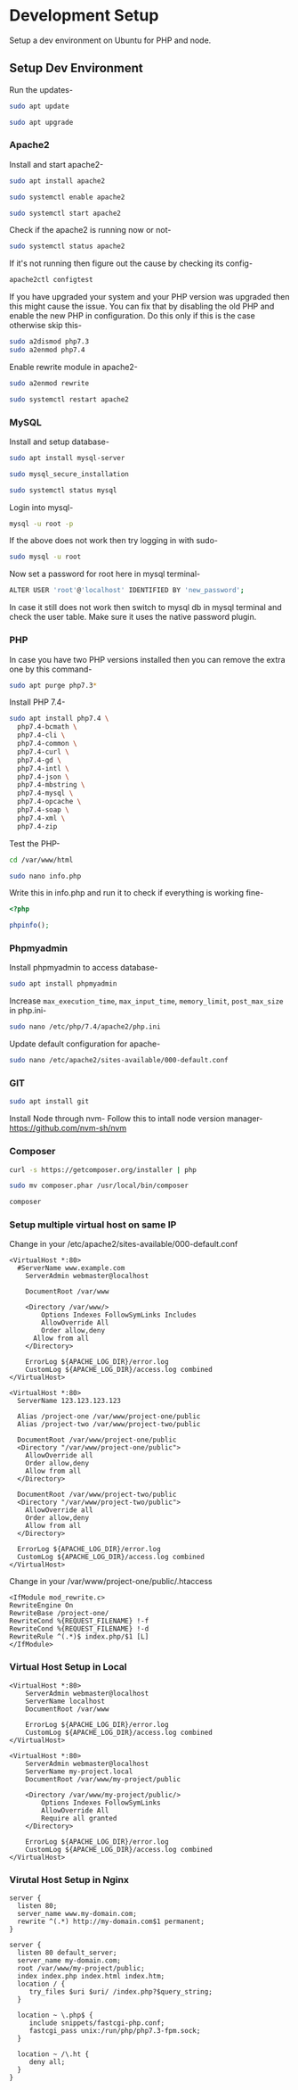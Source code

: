 # Development Setup
Setup a dev environment on Ubuntu for PHP and node.

## Setup Dev Environment

Run the updates-

```bash
sudo apt update

sudo apt upgrade
```

### Apache2

Install and start apache2-

```bash
sudo apt install apache2

sudo systemctl enable apache2

sudo systemctl start apache2
```

Check if the apache2 is running now or not-

```bash
sudo systemctl status apache2
```

If it's not running then figure out the cause by checking its config-

```bash
apache2ctl configtest
```

If you have upgraded your system and your PHP version was upgraded then this might cause the issue. You can fix that by disabling the old PHP and enable the new PHP in configuration. Do this only if this is the case otherwise skip this-

```bash
sudo a2dismod php7.3
sudo a2enmod php7.4
```

Enable rewrite module in apache2-

```bash
sudo a2enmod rewrite

sudo systemctl restart apache2
```

### MySQL

Install and setup database-

```bash
sudo apt install mysql-server

sudo mysql_secure_installation

sudo systemctl status mysql
```

Login into mysql-

```bash
mysql -u root -p
```

If the above does not work then try logging in with sudo-

```bash
sudo mysql -u root
```

Now set a password for root here in mysql terminal-

```bash
ALTER USER 'root'@'localhost' IDENTIFIED BY 'new_password';
```

In case it still does not work then switch to mysql db in mysql terminal and check the user table. Make sure it uses the native password plugin.

### PHP

In case you have two PHP versions installed then you can remove the extra one by this command-

```bash
sudo apt purge php7.3*
```

Install PHP 7.4-

```bash
sudo apt install php7.4 \
  php7.4-bcmath \
  php7.4-cli \
  php7.4-common \
  php7.4-curl \
  php7.4-gd \
  php7.4-intl \
  php7.4-json \
  php7.4-mbstring \
  php7.4-mysql \
  php7.4-opcache \
  php7.4-soap \
  php7.4-xml \
  php7.4-zip
```

Test the PHP-

```bash
cd /var/www/html

sudo nano info.php 
```

Write this in info.php and run it to check if everything is working fine-

```php
<?php

phpinfo();

```

### Phpmyadmin

Install phpmyadmin to access database-

```bash
sudo apt install phpmyadmin
```

Increase `max_execution_time`, `max_input_time`, `memory_limit`, `post_max_size` in php.ini-

```bash
sudo nano /etc/php/7.4/apache2/php.ini
```

Update default configuration for apache-

```bash
sudo nano /etc/apache2/sites-available/000-default.conf
```

### GIT 

```bash
sudo apt install git
```

Install Node through nvm-
Follow this to intall node version manager-
https://github.com/nvm-sh/nvm

### Composer

```bash
curl -s https://getcomposer.org/installer | php

sudo mv composer.phar /usr/local/bin/composer

composer
```

### Setup multiple virtual host on same IP

Change in your /etc/apache2/sites-available/000-default.conf

```
<VirtualHost *:80>
  #ServerName www.example.com
	ServerAdmin webmaster@localhost
        
	DocumentRoot /var/www

	<Directory /var/www/>
	    Options Indexes FollowSymLinks Includes
	    AllowOverride All
	    Order allow,deny
      Allow from all
	</Directory>

	ErrorLog ${APACHE_LOG_DIR}/error.log
	CustomLog ${APACHE_LOG_DIR}/access.log combined
</VirtualHost>

<VirtualHost *:80>
  ServerName 123.123.123.123

  Alias /project-one /var/www/project-one/public
  Alias /project-two /var/www/project-two/public

  DocumentRoot /var/www/project-one/public
  <Directory "/var/www/project-one/public">
    AllowOverride all
    Order allow,deny
    Allow from all
  </Directory>

  DocumentRoot /var/www/project-two/public
  <Directory "/var/www/project-two/public">
    AllowOverride all
    Order allow,deny
    Allow from all
  </Directory>

  ErrorLog ${APACHE_LOG_DIR}/error.log
  CustomLog ${APACHE_LOG_DIR}/access.log combined
</VirtualHost>
```

Change in your /var/www/project-one/public/.htaccess

```
<IfModule mod_rewrite.c>
RewriteEngine On
RewriteBase /project-one/
RewriteCond %{REQUEST_FILENAME} !-f
RewriteCond %{REQUEST_FILENAME} !-d
RewriteRule ^(.*)$ index.php/$1 [L]
</IfModule>
```

### Virtual Host Setup in Local

```
<VirtualHost *:80>
    ServerAdmin webmaster@localhost
    ServerName localhost
    DocumentRoot /var/www
    
    ErrorLog ${APACHE_LOG_DIR}/error.log
    CustomLog ${APACHE_LOG_DIR}/access.log combined
</VirtualHost>

<VirtualHost *:80>
    ServerAdmin webmaster@localhost
    ServerName my-project.local
    DocumentRoot /var/www/my-project/public

    <Directory /var/www/my-project/public/>
        Options Indexes FollowSymLinks
        AllowOverride All
        Require all granted
    </Directory>

    ErrorLog ${APACHE_LOG_DIR}/error.log
    CustomLog ${APACHE_LOG_DIR}/access.log combined
</VirtualHost>
```

### Virutal Host Setup in Nginx

```
server {
  listen 80;
  server_name www.my-domain.com;
  rewrite ^(.*) http://my-domain.com$1 permanent;
}

server {
  listen 80 default_server;
  server_name my-domain.com;
  root /var/www/my-project/public;
  index index.php index.html index.htm;
  location / {
     try_files $uri $uri/ /index.php?$query_string;
  }

  location ~ \.php$ {
     include snippets/fastcgi-php.conf;
     fastcgi_pass unix:/run/php/php7.3-fpm.sock;
  }

  location ~ /\.ht {
     deny all;
  }
}
```
